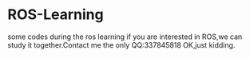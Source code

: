 # ROS-Learning
some codes during the ros learning
if you are interested in ROS,we can study it together.Contact me the only QQ:337845818
OK,just kidding.
